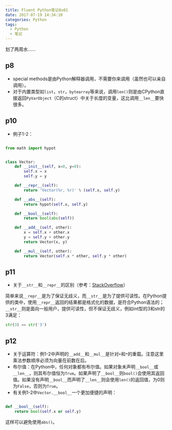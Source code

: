 ```yaml
---
title: Fluent Python笔记0x01
date: 2017-07-19 14:34:10
categories: Python
tags:
  - Python
  - 笔记
---
```

划了两周水......
## p8
+ special methods是由Python解释器调用，不需要你来调用（虽然也可以亲自调用）。
+ 对于内置类型如`list`，`str`，`bytearray`等来说，调用`len()`则是由CPython直接返回`PyVarObject`（C的struct）中关于长度的变量，这比调用`__len__`要快很多。

<!-- more -->

## p10
+ 例子1-2：

```python

from math import hypot


class Vector:
    def __init__(self, x=0, y=0):
        self.x = x
        self.y = y

    def __repr__(self):
        return 'Vector(%r, %r)' % (self.x, self.y)

    def __abs__(self):
        return hypot(self.x, self.y)

    def __bool__(self):
        return bool(abs(self))

    def __add__(self, other):
        x = self.x + other.x
        y = self.y + other.y
        return Vector(x, y)

    def __mul__(self, other):
        return Vector(self.x * other, self.y * other)
```
## p11
+ 关于`__str__`和`__repr__`的区别（参考：[StackOverflow](https://stackoverflow.com/questions/1436703/difference-between-str-and-repr-in-python)）

简单来说`__repr__`是为了保证无歧义，而`__str__`是为了提供可读性。在Python提供的类中，使用`__repr__`返回的结果都是格式化的数据，是符合Python语法的；`__str__`则是面向一般用户，提供可读性，但不保证无歧义，例如int型的3和str的3满足：

```python
str(3) == str('3')
```
## p12
+ 关于运算符：例1-2中声明的`__add__`和`__mul__`是针对`+`和`*`的重载。注意这里乘法参数顺序必须为向量在前数在后。
+ 布尔值：在Python中，任何对象都有布尔值。如果对象未声明`__bool__`或`__len__`，则其布尔值恒为`True`。如果声明了`__bool__`则`bool()`会使用其返回值。如果没有声明`__bool__`而声明了`__len__`则会使用`len()`的返回值，为0则为`False`，否则为`True`。
+ 有关例1-2中`Vector.__bool__`一个更加便捷的声明：

```python

def __bool__(self):
    return bool(self.x or self.y)
```

这样可以避免使用`abs()`。
